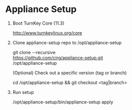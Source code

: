 Appliance Setup
===============

1) Boot TurnKey Core (11.3)

    http://www.turnkeylinux.org/core

2) Clone appliance-setup repo to /opt/appliance-setup

    git clone --recursive \
        https://github.com/cirg/appliance-setup.git \
        /opt/appliance-setup

   (Optional) Check out a specific version (tag or branch)

    cd /opt/appliance-setup && git checkout <tag|branch>

3) Run setup

    /opt/appliance-setup/bin/appliance-setup apply
